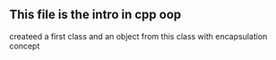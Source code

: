 ## This file is the intro in cpp oop

createed a first class and an object from this class with encapsulation concept
